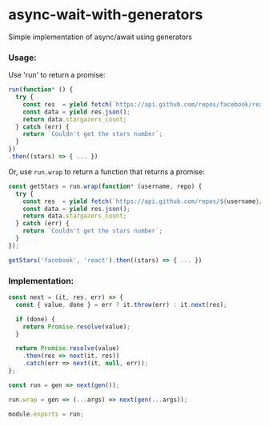 # async-wait-with-generators
Simple implementation of async/await using generators


### Usage:
Use 'run' to return a promise:
```js
run(function* () {
  try {
    const res  = yield fetch(`https://api.github.com/repos/facebook/react`);
    const data = yield res.json();
    return data.stargazers_count;
  } catch (err) {
    return `Couldn't get the stars number`;
  }
})
.then((stars) => { ... })
```

Or, use `run.wrap` to return a function that returns a promise:
```js
const getStars = run.wrap(function* (username, repo) {
  try {
    const res  = yield fetch(`https://api.github.com/repos/${username}/${repo}`);
    const data = yield res.json();
    return data.stargazers_count;
  } catch (err) {
    return `Couldn't get the stars number`;
  }
});

getStars('facebook', 'react').then((stars) => { ... })
```


### Implementation:

```js
const next = (it, res, err) => {
  const { value, done } = err ? it.throw(err) : it.next(res);

  if (done) {
    return Promise.resolve(value);
  }

  return Promise.resolve(value)
    .then(res => next(it, res))
    .catch(err => next(it, null, err));
};

const run = gen => next(gen());

run.wrap = gen => (...args) => next(gen(...args));

module.exports = run;
```
